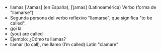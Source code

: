 
- llamas	[ˈʎamas] (en España), [ˈjamas] (Latinoamérica)	Verbo (forma de "llamarse")  
- Segunda persona del verbo reflexivo "llamarse", que significa "to be called".
- gọi là
- (you) are called
- Ejemplo: ¿Cómo te llamas?
- llamar (to call), me llamo (I’m called)	Latín "clamare"